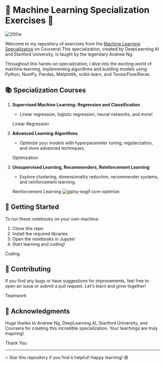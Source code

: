 # 🤖 Machine Learning Specialization Exercises 🧠 
![200w](https://github.com/azaynul10/ml-specialization-exercises/assets/111334392/39e66b07-074d-46a2-84a4-65e3fcaa5551)

Welcome to my repository of exercises from the [Machine Learning Specialization](https://www.coursera.org/specializations/machine-learning-introduction) on Coursera! This specialization, created by DeepLearning.AI and Stanford University, is taught by the legendary Andrew Ng. 

Throughout this hands-on specialization, I dive into the exciting world of machine learning, implementing algorithms and building models using Python, NumPy, Pandas, Matplotlib, scikit-learn, and TensorFlow/Keras.

## 📚 Specialization Courses

1. **Supervised Machine Learning: Regression and Classification**
   - Linear regression, logistic regression, neural networks, and more!
   
   Linear Regression

2. **Advanced Learning Algorithms** 
   - Optimize your models with hyperparameter tuning, regularization, and more advanced techniques.
   
   Optimization

3. **Unsupervised Learning, Recommenders, Reinforcement Learning**
   - Explore clustering, dimensionality reduction, recommender systems, and reinforcement learning.

   Reinforcement Learning
![giphy-ezgif com-optimize](https://github.com/azaynul10/ml-specialization-exercises/assets/111334392/d216f75a-9d6f-41e8-9c34-def9432602fe)

## 🚀 Getting Started

To run these notebooks on your own machine:

1. Clone this repo
2. Install the required libraries 
3. Open the notebooks in Jupyter
4. Start learning and coding!

Coding

## 🤝 Contributing

If you find any bugs or have suggestions for improvements, feel free to open an issue or submit a pull request. Let's learn and grow together!

Teamwork

## 🌟 Acknowledgments

Huge thanks to Andrew Ng, DeepLearning.AI, Stanford University, and Coursera for creating this incredible specialization. Your teachings are truly inspiring!

Thank You

---

⭐ Star this repository if you find it helpful! Happy learning! 😄

